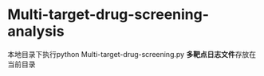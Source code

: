 # Multi-target-drug-screening-analysis
本地目录下执行python Multi-target-drug-screening.py
**多靶点日志文件**存放在当前目录
